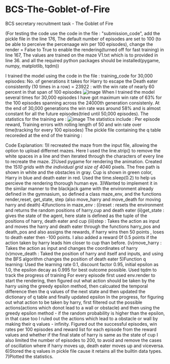 # BCS-The-Goblet-of-Fire
BCS secretary recruitment task - The Goblet of Fire

(For testing the code use the code in the file : "submission_code", add the pickle file in the line 176, The default number of episodes are set to 100 (to be able to perceive the percenaage win per 100 episodes), change the render = False to True to enable the rendering(turned off for fast training) in line 167, The values are trained on the maze V1.txt which is to provided in line 36. and all the required python packages should be installed(pygame, numpy, matplotlib, tqdm))

I trained the model using the code in the file : training_code for 30,000 episodes:
No. of generations it takes for Harry to escape the Death eater consistently (10 times in a row) = 23922 : with the win rate of nearly 60 percent in that span of 100 episodes
![image](https://github.com/user-attachments/assets/e778bbcb-84f1-4281-906d-2bc197a33030)
When I trained the model several times for 30,000 episodes I have got maximum win rate of 63% for the 100 episodes spanning across the 24000th generation consistenly.
At the end of 30,000 generations the win rate was around 58% and is almost constant for all the future episodes(tried until 50,000 episodes).
The statistics for the training are : ![image](https://github.com/user-attachments/assets/5f8a9af3-bda3-46c5-a7ff-93a5de5ea865)
The statistics include : Per episode reward, Training errors with rolling length of 50 and win rate over time(tracking for every 100 episodes)
The pickle file containing the q table recoreded at the end of the training : 

Code Explanation:
1)I recreated the maze from the input file, allowing the option to upload differnet mazes. Here I used the line.strip() to remove the white spaces in a line and then iterated through the characters of every line to recreate the maze.
2)Used pygame for rendering the animation. Created the 15*10 grids with the individual grid size of 40*40 pixels. The free path is shown in white and the obstacles in gray. Cup is shown in green color, Harry in blue and death eater in red. Used the time.sleep(0.2) to help us percieve the rendering thorough human eye.
3)Wanted to implement it in the similar manner to the blackjack game with the environment already defined in the gymnasium, so defined a class maze_env, and the functions render,reset, get_state, step (also move_harry and move_death for moving harry and death)
4)functions in maze_env : (i)reset : resets the environment and returns the random positions of harry,cup and death eater
                          (ii)get_state : gives the state of the agent, here state is defined as the tuple of the positions of harry, death eater and cup
                          (iii)step : Takes the action as input and moves the harry and death eater through the functions harry_pos and death_pos and also assigns the rewards, if harry wins then 50 points , loses to death eater then -100 points. I also added a reward 0f 0.5 points if the action taken by harry leads him closer to cup than before.
                          (iv)move_harry : Takes the action as input and changes the coordinates of harry
                          (v)move_death : Taked the position of harry and itself and inputs, and using the BFS algorithm changes the position of death eater
5)Function q learning:
  Used the learning rate 0.1, discount factor 0.95, initial epsilon as 1.0, the epsilon decay as 0.995 for best outcome possible.
  Used tqdm to track the progress of training 
  For every episode first used env.render to start the rendering, then figured out what action should be taken by the harry using the greedy epsilon method, then calcuated the temporal difference then the q values of the next state and then updated the dictionary of q table and finally updated epsilon
  In the progress, for figuring out what action to be taken by harry, first filtered out the possible actions(actions which donot lead to a wall or obstacle) and then using the greedy epsilon method - if the random probability is higher than the epsilon, in that case too I ruled out the actions which lead to a obstacle or wall by making their q values - infinity.
  Figured out the successful episodes, win rates per 100 episodes and reward list for each episode from the reward values and whether if the final state of harry is same as the state of cup
  I also limited the number of episodes to 200, to avoid and remove the cases of oscillation where if harry moves up, death eater moves up and viceversa.
6)Stored the q values in pickle file cause it retains all the builtin data types.
7)Plotted the statistics.
